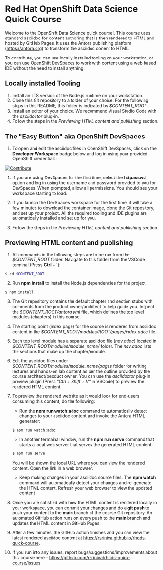 # Red Hat OpenShift Data Science Quick Course

Welcome to the OpenShift Data Science quick course!. This course uses standard asciidoc for content authoring that is then rendered to HTML and hosted by GitHub Pages. It uses the Antora publishing platform (https://antora.org) to transform the asciidoc conent to HTML.

To contribute, you can use locally installed tooling on your workstation, or you can use OpenShift DevSpaces to work with content using a web based IDE without the need to install anything.

## Locally installed Tooling

1. Install an LTS version of the Node.js runtime on your workstation.
2. Clone this Git repository to a folder of your choice. For the following steps in this README, this folder is indicated by *$CONTENT_ROOT*.
3. Install an editor of your choice. We recommend Visual Studio Code with the *asciidoctor* plug-in.
4. Follow the steps in the *Previewing HTML content and publishing* section.

## The "Easy Button" aka OpenShift DevSpaces

1. To open and edit the asciidoc files in OpenShift DevSpaces, click on the **Developer Workspace** badge below and log in using your provided OpenShift credentials:

[![Contribute](https://www.eclipse.org/che/contribute.svg)](https://devspaces.apps.cluster-z56gz.z56gz.sandbox2456.opentlc.com/#https://github.com/rsriniva/rhods-quick-course)

1. If you are using DevSpaces for the first time, select the **httpasswd** option and log in using the username and password provided to you for DevSpaces. When prompted, allow all permissions. You should see your workspace starting to load.

2. If you launch the DevSpaces workspace for the first time, it will take a few minutes to download the container image, clone the Git repository, and set up your project. All the required tooling and IDE plugins are automatically installed and set up for you.

3. Follow the steps in the *Previewing HTML content and publishing* section.

## Previewing HTML content and publishing

1. All commands in the following steps are to be run from the *$CONTENT_ROOT* folder. Navigate to this folder from the VSCode terminal (Press **Ctrl + `**):

```bash
$ cd $CONTENT_ROOT
```

2. Run **npm install** to install the Node.js dependencies for the project.

```bash
$ npm install
```

3. The Git repository contains the default chapter and section stubs with comments from the product owner/architect to help guide you. Inspect the *$CONTENT_ROOT/antora.yml* file, which defines the top level modules (chapters) in this course. 

4. The starting point (index page) for the course is rendered from asciidoc content in the *$CONTENT_ROOT/modules/ROOT/pages/index.adoc* file.

5. Each top level module has a separate asciidoc file (*nav.adoc*) located in *$CONTENT_ROOT/modules/module_name/* folder. The *nav.adoc* lists the sections that make up the chapter/module.

6. Edit the asciidoc files under *$CONTENT_ROOT/modules/module_name/pages* folder for writing lectures and hands-on lab content as per the outline provided by the course architect/peoduct owner. You can use the *asciidoctor* plug-in preview plugin (Press *"Ctrl + Shift + V"* in VSCode) to preview the rendered HTML content.

7. To preview the rendered website as it would look for end-users consuming this content, do the following:

    * Run the **npm run watch:adoc** command to automatically detect changes to your asciidoc content and invoke the Antora HTML generator:

    ```bash
    $ npm run watch:adoc
    ```

    * In another termainal window, run the **npm run serve** command that starts a local web server that serves the generated HTML content:

    ```bash
    $ npm run serve
    ```
    You will be shown the local URL where you can view the rendered content. Open the link in a web browser.

    * Keep making changes in your asciidoc source files. The **npm watch** command will automatically detect your changes and re-generate the HTML content. Refresh your web browser to view the updated content

8. Once you are satisfied with how the HTML content is rendered locally in your workspace, you can commit your changes and do a **git push** to push your content to the **main** branch of the course Git repository. An automated GitHub action runs on every push to the **main** branch and updates the HTML content in GitHub Pages.

9. After a few minutes, the GitHub action finishes and you can view the latest rendered asciidoc content at https://rsriniva.github.io/rhods-quick-course.

10. If you run into any issues, report bugs/suggestions/improvements about this course here - https://github.com/rsriniva/rhods-quick-course/issues
